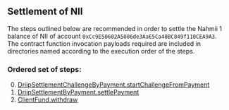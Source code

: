 ## Settlement of NII
The steps outlined below are recommended in order to settle the Nahmii 1 balance of NII of account `0xCc9E50602A5086de3AaE5Ca48BC849f110CEA9A3`. The contract function invocation payloads required are included in directories named according to the execution order of the steps.
### Ordered set of steps:
0. [DriipSettlementChallengeByPayment.startChallengeFromPayment](https://etherscan.io/address/0x906fd331f5e382f05b8ae26900140c37f0db139a#writeContract)
1. [DriipSettlementByPayment.settlePayment](https://etherscan.io/address/0xd2600fd59786b44c4869066018870aa33417f8f2#writeContract)
2. [ClientFund.withdraw](https://etherscan.io/address/0xcc8d82f6ba952966e63001c7b320eef2ae729099#writeContract)
